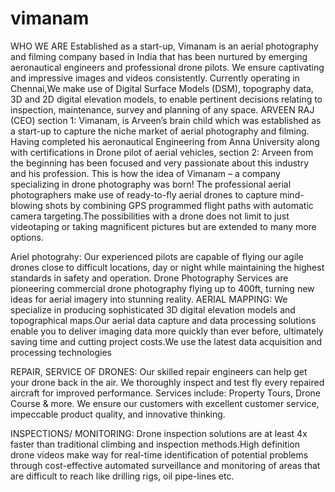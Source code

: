 # vimanam

WHO WE ARE
Established as a start-up, Vimanam is an aerial photography and filming company based in India that has been nurtured by emerging aeronautical engineers and professional drone pilots. We ensure captivating and impressive images and videos consistently. Currently operating in Chennai,We make use of Digital Surface Models (DSM), topography data, 3D and 2D digital elevation models, to enable pertinent decisions relating to inspection, maintenance, survey and planning of any space.
ARVEEN RAJ (CEO)
section 1:
Vimanam, is Arveen’s brain child which was established as a start-up to capture the niche market of aerial photography and filming. Having completed his aeronautical Engineering from Anna University along with certifications in Drone pilot of aerial vehicles, 
section 2:
Arveen from the beginning has been focused and very passionate about this industry and his profession. This is how the idea of Vimanam – a company specializing in drone photography was born!
The professional aerial photographers make use of ready-to-fly aerial drones to capture mind-blowing shots by combining GPS programmed flight paths with automatic camera targeting.The possibilities with a drone does not limit to just videotaping or taking magnificent pictures but are extended to many more options. 

Ariel photograhy:
Our experienced pilots are capable of flying our agile drones close to difficult locations, day or night while maintaining the highest standards in safety and operation. Drone Photography Services are pioneering commercial drone photography flying up to 400ft, turning new ideas for aerial imagery into stunning reality.
AERIAL MAPPING:
We specialize in producing sophisticated 3D digital elevation models and topographical maps.Our aerial data capture and data processing solutions enable you to deliver imaging data more quickly than ever before, ultimately saving time and cutting project costs.We use the latest data acquisition and processing technologies

REPAIR, SERVICE OF DRONES:
Our skilled repair engineers can help get your drone back in the air. We thoroughly inspect and test fly every repaired aircraft for improved performance. Services include: Property Tours, Drone Course & more. We ensure our customers with excellent customer service, impeccable product quality, and innovative thinking.

INSPECTIONS/ MONITORING:
Drone inspection solutions are at least 4x faster than traditional climbing and inspection methods.High definition drone videos make way for real-time identification of potential problems through cost-effective automated surveillance and monitoring of areas that are difficult to reach like drilling rigs, oil pipe-lines etc.
